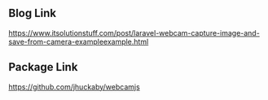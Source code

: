 ## Blog Link

https://www.itsolutionstuff.com/post/laravel-webcam-capture-image-and-save-from-camera-exampleexample.html

## Package Link
https://github.com/jhuckaby/webcamjs